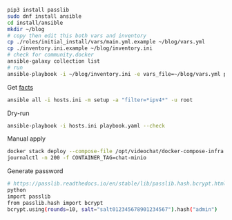 ```bash
pip3 install passlib
sudo dnf install ansible
cd install/ansible
mkdir ~/blog
# copy then edit this both vars and inventory
cp ./roles/initial_install/vars/main.yml.example ~/blog/vars.yml
cp ./inventory.ini.example ~/blog/inventory.ini
# check for community.docker
ansible-galaxy collection list
# run
ansible-playbook -i ~/blog/inventory.ini -e vars_file=~/blog/vars.yml playbook.yaml
```

Get [facts](https://www.digitalocean.com/community/tutorial-series/how-to-write-ansible-playbooks)
```bash
ansible all -i hosts.ini -m setup -a "filter=*ipv4*" -u root
```

Dry-run
```bash
ansible-playbook -i hosts.ini playbook.yaml --check
```

Manual apply
```bash
docker stack deploy --compose-file /opt/videochat/docker-compose-infra.yml VIDEOCHATSTACK
journalctl -n 200 -f CONTAINER_TAG=chat-minio
```

Generate password
```bash
# https://passlib.readthedocs.io/en/stable/lib/passlib.hash.bcrypt.html
python
import passlib
from passlib.hash import bcrypt
bcrypt.using(rounds=10, salt="salt012345678901234567").hash("admin")
```
